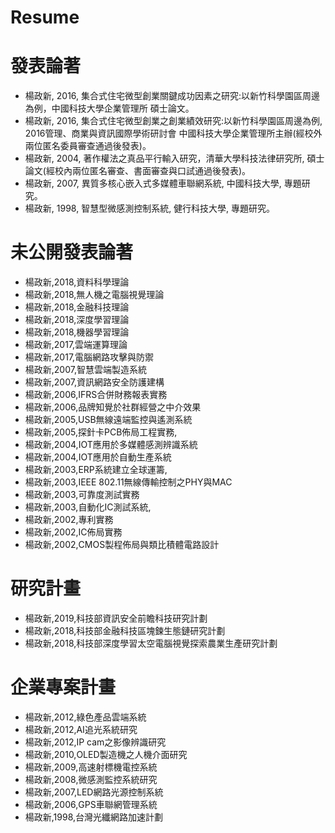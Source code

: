 # Resume

# 發表論著
- 楊政新, 2016, 集合式住宅微型創業關鍵成功因素之研究:以新竹科學園區周邊為例，中國科技大學企業管理所  碩士論文。
- 楊政新, 2016, 集合式住宅微型創業之創業績效研究:以新竹科學園區周邊為例, 2016管理、商業與資訊國際學術研討會  中國科技大學企業管理所主辦(經校外兩位匿名委員審查通過後發表)。
- 楊政新, 2004, 著作權法之真品平行輸入研究，清華大學科技法律研究所, 碩士論文(經校內兩位匿名審查、書面審查與口試通過後發表)。
- 楊政新, 2007, 異質多核心嵌入式多媒體車聯網系統, 中國科技大學, 專題研究。
- 楊政新, 1998, 智慧型微感測控制系統, 健行科技大學, 專題研究。

# 未公開發表論著
- 楊政新,2018,資料科學理論
- 楊政新,2018,無人機之電腦視覺理論
- 楊政新,2018,金融科技理論
- 楊政新,2018,深度學習理論
- 楊政新,2018,機器學習理論
- 楊政新,2017,雲端運算理論
- 楊政新,2017,電腦網路攻擊與防禦
- 楊政新,2007,智慧雲端製造系統
- 楊政新,2007,資訊網路安全防護建構
- 楊政新,2006,IFRS合併財務報表實務
- 楊政新,2006,品牌知覺於社群經營之中介效果    
- 楊政新,2005,USB無線遠端監控與遙測系統
- 楊政新,2005,探針卡PCB佈局工程實務,
- 楊政新,2004,IOT應用於多媒體感測辨識系統
- 楊政新,2004,IOT應用於自動生產系統
- 楊政新,2003,ERP系統建立全球運籌,
- 楊政新,2003,IEEE 802.11無線傳輸控制之PHY與MAC
- 楊政新,2003,可靠度測試實務
- 楊政新,2003,自動化IC測試系統,
- 楊政新,2002,專利實務
- 楊政新,2002,IC佈局實務
- 楊政新,2002,CMOS製程佈局與類比積體電路設計

# 研究計畫
- 楊政新,2019,科技部資訊安全前瞻科技研究計劃
- 楊政新,2018,科技部金融科技區塊鍊生態鏈研究計劃
- 楊政新,2018,科技部深度學習太空電腦視覺探索農業生產研究計劃


# 企業專案計畫
- 楊政新,2012,綠色產品雲端系統
- 楊政新,2012,AI追光系統研究
- 楊政新,2012,IP cam之影像辨識研究
- 楊政新,2010,OLED製造機之人機介面研究
- 楊政新,2009,高速射標機電控系統
- 楊政新,2008,微感測監控系統研究
- 楊政新,2007,LED網路光源控制系統
- 楊政新,2006,GPS車聯網管理系統
- 楊政新,1998,台灣光纖網路加速計劃
